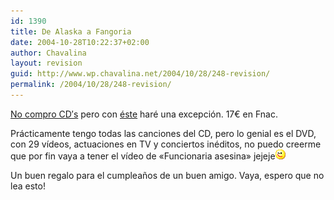 ```yaml
---
id: 1390
title: De Alaska a Fangoria
date: 2004-10-28T10:22:37+02:00
author: Chavalina
layout: revision
guid: http://www.wp.chavalina.net/2004/10/28/248-revision/
permalink: /2004/10/28/248-revision/
---
```

<a href="http://www.chavalina.net/archivos.php?patron=sgae&#038;buscar=buscar#listado" target="_blank">No compro CD&prime;s</a> pero con <a href="http://www.lahiguera.net/musicalia/artistas/fangoria/disco/1669/" target="_blank">éste</a> haré una excepción. 17€ en Fnac.

Prácticamente tengo todas las canciones del CD, pero lo genial es el DVD, con 29 v&iacute;deos, actuaciones en TV y conciertos inéditos, no puedo creerme que por fin vaya a tener el v&iacute;deo de «Funcionaria asesina» jejeje![emo](/imagenes/emoticonos/guino.gif) 

Un buen regalo para el cumplea&ntilde;os de un buen amigo. Vaya, espero que no lea esto!